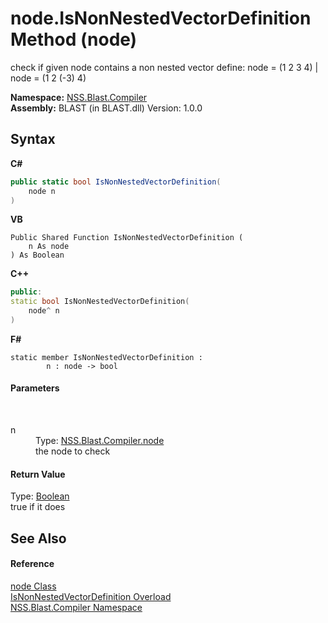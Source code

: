 # node.IsNonNestedVectorDefinition Method (node)
 

check if given node contains a non nested vector define: node = (1 2 3 4) | node = (1 2 (-3) 4)

**Namespace:**&nbsp;<a href="26a25caa-f50b-92ad-f15c-dbb9db1493ae">NSS.Blast.Compiler</a><br />**Assembly:**&nbsp;BLAST (in BLAST.dll) Version: 1.0.0

## Syntax

**C#**<br />
``` C#
public static bool IsNonNestedVectorDefinition(
	node n
)
```

**VB**<br />
``` VB
Public Shared Function IsNonNestedVectorDefinition ( 
	n As node
) As Boolean
```

**C++**<br />
``` C++
public:
static bool IsNonNestedVectorDefinition(
	node^ n
)
```

**F#**<br />
``` F#
static member IsNonNestedVectorDefinition : 
        n : node -> bool 

```


#### Parameters
&nbsp;<dl><dt>n</dt><dd>Type: <a href="7dc9b7e9-64ad-f224-ae1a-4e6639739f56">NSS.Blast.Compiler.node</a><br />the node to check</dd></dl>

#### Return Value
Type: <a href="https://docs.microsoft.com/dotnet/api/system.boolean" target="_blank" rel="noopener noreferrer">Boolean</a><br />true if it does

## See Also


#### Reference
<a href="7dc9b7e9-64ad-f224-ae1a-4e6639739f56">node Class</a><br /><a href="d4cba6bd-447a-0b20-828a-41c09e6b60d0">IsNonNestedVectorDefinition Overload</a><br /><a href="26a25caa-f50b-92ad-f15c-dbb9db1493ae">NSS.Blast.Compiler Namespace</a><br />